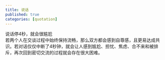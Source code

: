 ```yaml
---
title: 说话
published: true
categories: [quotation]
---
```

说话停4秒，就会很尴尬  
若两个人在交谈过程中始终保持流畅，那么双方都会感到自尊感，且更易达成共识。若对话仅仅中断了4秒钟，就会让人感到尴尬、担忧、焦虑、合不来和被排斥，再次回到密切交流的过程就会存在很大困难。

